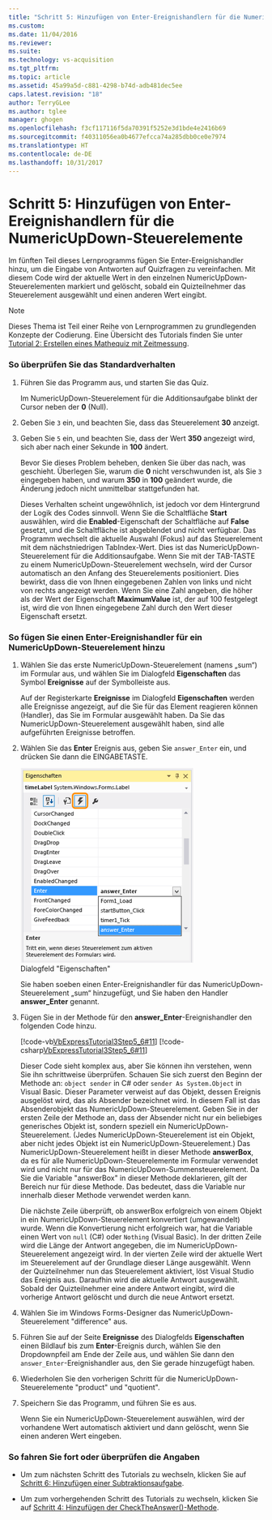 ```yaml
---
title: "Schritt 5: Hinzufügen von Enter-Ereignishandlern für die NumericUpDown-Steuerelemente | Microsoft-Dokumentation"
ms.custom: 
ms.date: 11/04/2016
ms.reviewer: 
ms.suite: 
ms.technology: vs-acquisition
ms.tgt_pltfrm: 
ms.topic: article
ms.assetid: 45a99a5d-c881-4298-b74d-adb481dec5ee
caps.latest.revision: "18"
author: TerryGLee
ms.author: tglee
manager: ghogen
ms.openlocfilehash: f3cf117116f5da70391f5252e3d1bde4e2416b69
ms.sourcegitcommit: f40311056ea0b4677efcca74a285dbb0ce0e7974
ms.translationtype: HT
ms.contentlocale: de-DE
ms.lasthandoff: 10/31/2017
---
```

# <a name="step-5-add-enter-event-handlers-for-the-numericupdown-controls"></a>Schritt 5: Hinzufügen von Enter-Ereignishandlern für die NumericUpDown-Steuerelemente
Im fünften Teil dieses Lernprogramms fügen Sie Enter-Ereignishandler hinzu, um die Eingabe von Antworten auf Quizfragen zu vereinfachen. Mit diesem Code wird der aktuelle Wert in den einzelnen NumericUpDown-Steuerelementen markiert und gelöscht, sobald ein Quizteilnehmer das Steuerelement ausgewählt und einen anderen Wert eingibt.  
  
> [!NOTE]
>  Dieses Thema ist Teil einer Reihe von Lernprogrammen zu grundlegenden Konzepte der Codierung. Eine Übersicht des Tutorials finden Sie unter [Tutorial 2: Erstellen eines Mathequiz mit Zeitmessung](../ide/tutorial-2-create-a-timed-math-quiz.md).  
  
### <a name="to-verify-the-default-behavior"></a>So überprüfen Sie das Standardverhalten  
  
1.  Führen Sie das Programm aus, und starten Sie das Quiz.  
  
     Im NumericUpDown-Steuerelement für die Additionsaufgabe blinkt der Cursor neben der **0** (Null).  
  
2.  Geben Sie `3` ein, und beachten Sie, dass das Steuerelement **30** anzeigt.  
  
3.  Geben Sie `5` ein, und beachten Sie, dass der Wert **350** angezeigt wird, sich aber nach einer Sekunde in **100** ändert.  
  
     Bevor Sie dieses Problem beheben, denken Sie über das nach, was geschieht. Überlegen Sie, warum die **0** nicht verschwunden ist, als Sie `3` eingegeben haben, und warum **350** in **100** geändert wurde, die Änderung jedoch nicht unmittelbar stattgefunden hat.  
  
     Dieses Verhalten scheint ungewöhnlich, ist jedoch vor dem Hintergrund der Logik des Codes sinnvoll. Wenn Sie die Schaltfläche **Start** auswählen, wird die **Enabled**-Eigenschaft der Schaltfläche auf **False** gesetzt, und die Schaltfläche ist abgeblendet und nicht verfügbar. Das Programm wechselt die aktuelle Auswahl (Fokus) auf das Steuerelement mit dem nächstniedrigen TabIndex-Wert. Dies ist das NumericUpDown-Steuerelement für die Additionsaufgabe. Wenn Sie mit der TAB-TASTE zu einem NumericUpDown-Steuerelement wechseln, wird der Cursor automatisch an den Anfang des Steuerelements positioniert. Dies bewirkt, dass die von Ihnen eingegebenen Zahlen von links und nicht von rechts angezeigt werden. Wenn Sie eine Zahl angeben, die höher als der Wert der Eigenschaft **MaximumValue** ist, der auf 100 festgelegt ist, wird die von Ihnen eingegebene Zahl durch den Wert dieser Eigenschaft ersetzt.  
  
### <a name="to-add-an-enter-event-handler-for-a-numericupdown-control"></a>So fügen Sie einen Enter-Ereignishandler für ein NumericUpDown-Steuerelement hinzu  
  
1.  Wählen Sie das erste NumericUpDown-Steuerelement (namens „sum“) im Formular aus, und wählen Sie im Dialogfeld **Eigenschaften** das Symbol **Ereignisse** auf der Symbolleiste aus.  
  
     Auf der Registerkarte **Ereignisse** im Dialogfeld **Eigenschaften** werden alle Ereignisse angezeigt, auf die Sie für das Element reagieren können (Handler), das Sie im Formular ausgewählt haben. Da Sie das NumericUpDown-Steuerelement ausgewählt haben, sind alle aufgeführten Ereignisse betroffen.  
  
2.  Wählen Sie das **Enter** Ereignis aus, geben Sie `answer_Enter` ein, und drücken Sie dann die EINGABETASTE.  
  
     ![Dialogfeld „Eigenschaften“](../ide/media/express_answerenter.png "Express_AnswerEnter")  
Dialogfeld "Eigenschaften"  
  
     Sie haben soeben einen Enter-Ereignishandler für das NumericUpDown-Steuerelement „sum“ hinzugefügt, und Sie haben den Handler **answer_Enter** genannt.  
  
3.  Fügen Sie in der Methode für den **answer_Enter**-Ereignishandler den folgenden Code hinzu.  
  
     [!code-vb[VbExpressTutorial3Step5_6#11](../ide/codesnippet/VisualBasic/step-5-add-enter-event-handlers-for-the-numericupdown-controls_1.vb)]
     [!code-csharp[VbExpressTutorial3Step5_6#11](../ide/codesnippet/CSharp/step-5-add-enter-event-handlers-for-the-numericupdown-controls_1.cs)]  
  
     Dieser Code sieht komplex aus, aber Sie können ihn verstehen, wenn Sie ihn schrittweise überprüfen. Schauen Sie sich zuerst den Beginn der Methode an: `object sender` in C# oder `sender As System.Object` in Visual Basic. Dieser Parameter verweist auf das Objekt, dessen Ereignis ausgelöst wird, das als Absender bezeichnet wird. In diesem Fall ist das Absenderobjekt das NumericUpDown-Steuerelement. Geben Sie in der ersten Zeile der Methode an, dass der Absender nicht nur ein beliebiges generisches Objekt ist, sondern speziell ein NumericUpDown-Steuerelement. (Jedes NumericUpDown-Steuerelement ist ein Objekt, aber nicht jedes Objekt ist ein NumericUpDown-Steuerelement.) Das NumericUpDown-Steuerelement heißt in dieser Methode **answerBox**, da es für alle NumericUpDown-Steuerelemente im Formular verwendet wird und nicht nur für das NumericUpDown-Summensteuerelement. Da Sie die Variable "answerBox" in dieser Methode deklarieren, gilt der Bereich nur für diese Methode. Das bedeutet, dass die Variable nur innerhalb dieser Methode verwendet werden kann.  
  
     Die nächste Zeile überprüft, ob answerBox erfolgreich von einem Objekt in ein NumericUpDown-Steuerelement konvertiert (umgewandelt) wurde. Wenn die Konvertierung nicht erfolgreich war, hat die Variable einen Wert von `null` (C#) oder `Nothing` (Visual Basic). In der dritten Zeile wird die Länge der Antwort angegeben, die im NumericUpDown-Steuerelement angezeigt wird. In der vierten Zeile wird der aktuelle Wert im Steuerelement auf der Grundlage dieser Länge ausgewählt. Wenn der Quizteilnehmer nun das Steuerelement aktiviert, löst Visual Studio das Ereignis aus. Daraufhin wird die aktuelle Antwort ausgewählt. Sobald der Quizteilnehmer eine andere Antwort eingibt, wird die vorherige Antwort gelöscht und durch die neue Antwort ersetzt.  
  
4.  Wählen Sie im Windows Forms-Designer das NumericUpDown-Steuerelement "difference" aus.  
  
5.  Führen Sie auf der Seite **Ereignisse** des Dialogfelds **Eigenschaften** einen Bildlauf bis zum **Enter**-Ereignis durch, wählen Sie den Dropdownpfeil am Ende der Zeile aus, und wählen Sie dann den `answer_Enter`-Ereignishandler aus, den Sie gerade hinzugefügt haben.  
  
6.  Wiederholen Sie den vorherigen Schritt für die NumericUpDown-Steuerelemente "product" und "quotient".  
  
7.  Speichern Sie das Programm, und führen Sie es aus.  
  
     Wenn Sie ein NumericUpDown-Steuerelement auswählen, wird der vorhandene Wert automatisch aktiviert und dann gelöscht, wenn Sie einen anderen Wert eingeben.  
  
### <a name="to-continue-or-review"></a>So fahren Sie fort oder überprüfen die Angaben  
  
-   Um zum nächsten Schritt des Tutorials zu wechseln, klicken Sie auf [Schritt 6: Hinzufügen einer Subtraktionsaufgabe](../ide/step-6-add-a-subtraction-problem.md).  
  
-   Um zum vorhergehenden Schritt des Tutorials zu wechseln, klicken Sie auf [Schritt 4: Hinzufügen der CheckTheAnswer()-Methode](../ide/step-4-add-the-checktheanswer-parens-method.md).